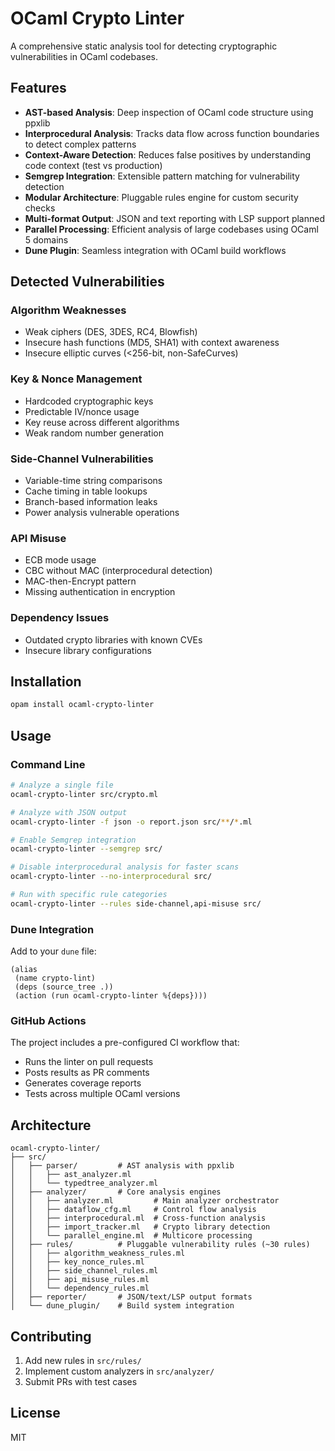 # OCaml Crypto Linter

A comprehensive static analysis tool for detecting cryptographic vulnerabilities in OCaml codebases.

## Features

- **AST-based Analysis**: Deep inspection of OCaml code structure using ppxlib
- **Interprocedural Analysis**: Tracks data flow across function boundaries to detect complex patterns
- **Context-Aware Detection**: Reduces false positives by understanding code context (test vs production)
- **Semgrep Integration**: Extensible pattern matching for vulnerability detection
- **Modular Architecture**: Pluggable rules engine for custom security checks
- **Multi-format Output**: JSON and text reporting with LSP support planned
- **Parallel Processing**: Efficient analysis of large codebases using OCaml 5 domains
- **Dune Plugin**: Seamless integration with OCaml build workflows

## Detected Vulnerabilities

### Algorithm Weaknesses
- Weak ciphers (DES, 3DES, RC4, Blowfish)
- Insecure hash functions (MD5, SHA1) with context awareness
- Insecure elliptic curves (<256-bit, non-SafeCurves)

### Key & Nonce Management
- Hardcoded cryptographic keys
- Predictable IV/nonce usage
- Key reuse across different algorithms
- Weak random number generation

### Side-Channel Vulnerabilities
- Variable-time string comparisons
- Cache timing in table lookups
- Branch-based information leaks
- Power analysis vulnerable operations

### API Misuse
- ECB mode usage
- CBC without MAC (interprocedural detection)
- MAC-then-Encrypt pattern
- Missing authentication in encryption

### Dependency Issues
- Outdated crypto libraries with known CVEs
- Insecure library configurations

## Installation

```bash
opam install ocaml-crypto-linter
```

## Usage

### Command Line

```bash
# Analyze a single file
ocaml-crypto-linter src/crypto.ml

# Analyze with JSON output
ocaml-crypto-linter -f json -o report.json src/**/*.ml

# Enable Semgrep integration
ocaml-crypto-linter --semgrep src/

# Disable interprocedural analysis for faster scans
ocaml-crypto-linter --no-interprocedural src/

# Run with specific rule categories
ocaml-crypto-linter --rules side-channel,api-misuse src/
```

### Dune Integration

Add to your `dune` file:

```dune
(alias
 (name crypto-lint)
 (deps (source_tree .))
 (action (run ocaml-crypto-linter %{deps})))
```

### GitHub Actions

The project includes a pre-configured CI workflow that:
- Runs the linter on pull requests
- Posts results as PR comments
- Generates coverage reports
- Tests across multiple OCaml versions

## Architecture

```
ocaml-crypto-linter/
├── src/
│   ├── parser/         # AST analysis with ppxlib
│   │   ├── ast_analyzer.ml
│   │   └── typedtree_analyzer.ml
│   ├── analyzer/       # Core analysis engines
│   │   ├── analyzer.ml         # Main analyzer orchestrator
│   │   ├── dataflow_cfg.ml     # Control flow analysis
│   │   ├── interprocedural.ml  # Cross-function analysis
│   │   ├── import_tracker.ml   # Crypto library detection
│   │   └── parallel_engine.ml  # Multicore processing
│   ├── rules/          # Pluggable vulnerability rules (~30 rules)
│   │   ├── algorithm_weakness_rules.ml
│   │   ├── key_nonce_rules.ml
│   │   ├── side_channel_rules.ml
│   │   ├── api_misuse_rules.ml
│   │   └── dependency_rules.ml
│   ├── reporter/       # JSON/text/LSP output formats
│   └── dune_plugin/    # Build system integration
```

## Contributing

1. Add new rules in `src/rules/`
2. Implement custom analyzers in `src/analyzer/`
3. Submit PRs with test cases

## License

MIT